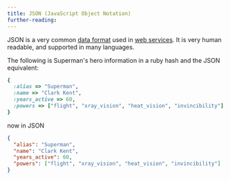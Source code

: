 ```yaml
---
title: JSON (JavaScript Object Notation)
further-reading:
---
```

JSON is a very common [data format](/data-format) used in [web services](/web-service). It is very human readable, and supported in many languages.

The following is Superman's hero information in a ruby hash and the JSON equivalent:

```ruby
{
  :alias => "Superman",
  :name => "Clark Kent",
  :years_active => 60,
  :powers => ["flight", "xray_vision", "heat_vision", "invincibility"]
}
```

now in JSON

```json
{
  "alias": "Superman",
  "name": "Clark Kent",
  "years_active": 60,
  "powers": ["flight", "xray_vision", "heat_vision", "invincibility"]
}
```
